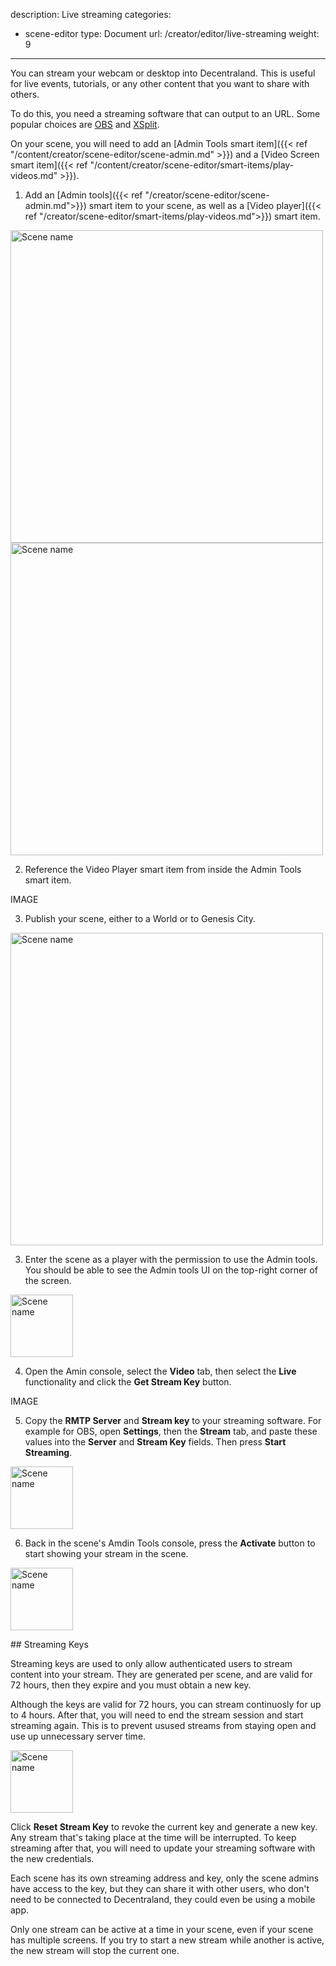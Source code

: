 description: Live streaming
categories:
  - scene-editor
type: Document
url: /creator/editor/live-streaming
weight: 9
---


You can stream your webcam or desktop into Decentraland. This is useful for live events, tutorials, or any other content that you want to share with others.

To do this, you need a streaming software that can output to an URL. Some popular choices are [OBS](https://obsproject.com/) and [XSplit](https://www.xsplit.com/).

On your scene, you will need to add an [Admin Tools smart item]({{< ref "/content/creator/scene-editor/scene-admin.md" >}}) and a [Video Screen smart item]({{< ref "/content/creator/scene-editor/smart-items/play-videos.md" >}}).


1. Add an [Admin tools]({{< ref "/creator/scene-editor/scene-admin.md">}}) smart item to your scene, as well as a [Video player]({{< ref "/creator/scene-editor/smart-items/play-videos.md">}}) smart item.

<img src="/images/editor/admin/admin-smart-item.png" alt="Scene name" width="500"/>
<img src="/images/editor/admin/video-player-item.png" alt="Scene name" width="500"/>

2. Reference the Video Player smart item from inside the Admin Tools smart item.

IMAGE

3. Publish your scene, either to a World or to Genesis City.

<img src="/images/editor/publish-button.png" alt="Scene name" width="500"/>

3. Enter the scene as a player with the permission to use the Admin tools. You should be able to see the Admin tools UI on the top-right corner of the screen.

<img src="/images/editor/admin/admin-icon.png" alt="Scene name" width="100"/>

4. Open the Amin console, select the **Video** tab, then select the **Live** functionality and click the **Get Stream Key** button.

IMAGE

5. Copy the **RMTP Server** and **Stream key** to your streaming software. For example for OBS, open **Settings**, then the **Stream** tab, and paste these values into the **Server** and **Stream Key** fields. Then press **Start Streaming**.

<img src="/images/editor/admin/OBS-configuration.png" alt="Scene name" width="100"/>

6. Back in the scene's Amdin Tools console, press the **Activate** button to start showing your stream in the scene.

<img src="/images/editor/admin/activate.png" alt="Scene name" width="100"/>


## Streaming Keys

Streaming keys are used to only allow authenticated users to stream content into your stream. They are generated per scene, and are valid for 72 hours, then they expire and you must obtain a new key.

Although the keys are valid for 72 hours, you can stream continuosly for up to 4 hours. After that, you will need to end the stream session and start streaming again. This is to prevent usused streams from staying open and use up unnecessary server time.

<img src="/images/editor/admin/live-stream-settings.png" alt="Scene name" width="100"/>

Click **Reset Stream Key** to revoke the current key and generate a new key. Any stream that's taking place at the time will be interrupted. To keep streaming after that, you will need to update your streaming software with the new credentials.

Each scene has its own streaming address and key, only the scene admins have access to the key, but they can share it with other users, who don't need to be connected to Decentraland, they could even be using a mobile app.

Only one stream can be active at a time in your scene, even if your scene has multiple screens. If you try to start a new stream while another is active, the new stream will stop the current one.

